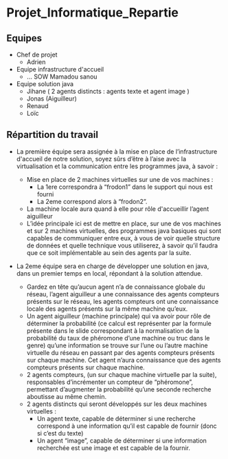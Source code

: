 # Projet_Informatique_Repartie

## Equipes
* Chef de projet
   * Adrien
* Equipe infrastructure d'accueil
   * ...
 SOW Mamadou sanou 
* Equipe solution java
   * Jihane ( 2 agents distincts : agents texte et agent image ) 
   * Jonas (Aiguilleur)
   * Renaud
   * Loïc

## Répartition du travail
* La première équipe sera assignée à la mise en place de l’infrastructure d'accueil de notre solution, soyez sûrs d’être à l’aise avec la virtualisation et la communication entre les programmes java, à savoir :
    * Mise en place de 2 machines virtuelles sur une de vos machines :
        * La 1ere correspondra à “frodon1” dans le support qui nous est fourni
        * La 2eme correspond alors  à “frodon2”.
    * La machine locale aura quand à elle pour rôle d'accueillir l’agent aiguilleur 
    * L’idée principale ici est de mettre en place, sur une de vos machines et sur 2 machines virtuelles, des programmes java basiques qui sont capables de communiquer entre eux, à vous de voir quelle structure de données et quelle technique vous utiliserez, à savoir qu’il faudra que ce soit implémentable au sein des agents par la suite.

* La 2eme équipe sera en charge de développer une solution en java, dans un premier temps en local, répondant à la solution attendue.
    * Gardez en tête qu’aucun agent n’a de connaissance globale du réseau, l’agent aiguilleur a une connaissance des agents compteurs présents sur le réseau, les agents compteurs ont une connaissance locale des agents présents sur la même machine qu’eux.
    * Un agent aiguilleur (machine principale) qui va avoir pour rôle de déterminer la probabilité (ce calcul est représenter par la formule présente dans le slide correspondant à la normalisation de la probabilité du taux de phéromone d’une machine ou truc dans le genre) qu’une information se trouve sur l’une ou l’autre machine virtuelle du réseau en passant par des agents compteurs présents sur chaque machine. Cet agent n’aura connaissance que des agents compteurs présents sur chaque machine.
    * 2 agents compteurs, (un sur chaque machine virtuelle par la suite), responsables d’incrémenter un compteur de “phéromone”, permettant d’augmenter la probabilité qu’une seconde recherche aboutisse au même chemin.
    * 2 agents distincts qui seront développés sur les deux machines virtuelles :
        * Un agent texte, capable de déterminer si une recherche correspond à une information qu’il est capable de fournir (donc si c’est du texte)
        * Un agent “image”, capable de déterminer si une information recherchée est une image et est capable de la fournir.
